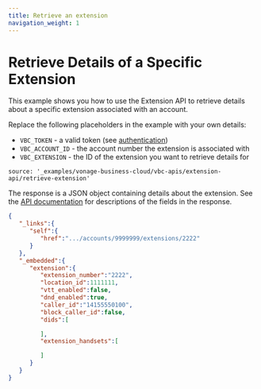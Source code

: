 ```yaml
---
title: Retrieve an extension
navigation_weight: 1
---
```


# Retrieve Details of a Specific Extension

This example shows you how to use the Extension API to retrieve details about a specific extension associated with an account.

Replace the following placeholders in the example with your own details:

* `VBC_TOKEN` - a valid token (see [authentication](/vonage-business-cloud/vbc-apis/getting-started/authentication))
* `VBC_ACCOUNT_ID` - the account number the extension is associated with
* `VBC_EXTENSION` - the ID of the extension you want to retrieve details for

```code_snippets
source: '_examples/vonage-business-cloud/vbc-apis/extension-api/retrieve-extension'
```

The response is a JSON object containing details about the extension. See the [API documentation](/api/vonage-business-cloud/extension?expandResponses=true#ExtensionCtrl.getAccountExtensionByID) for descriptions of the fields in the response.

```json
{
   "_links":{
      "self":{
         "href":".../accounts/9999999/extensions/2222"
      }
   },
   "_embedded":{
      "extension":{
         "extension_number":"2222",
         "location_id":1111111,
         "vtt_enabled":false,
         "dnd_enabled":true,
         "caller_id":"14155550100",
         "block_caller_id":false,
         "dids":[

         ],
         "extension_handsets":[

         ]
      }
   }
}
```
